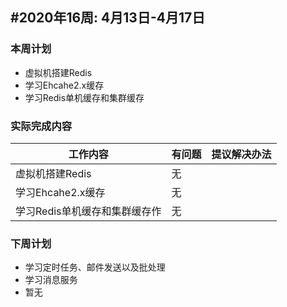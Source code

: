 ## #2020年16周: 4月13日-4月17日

### 本周计划

* 虚拟机搭建Redis
* 学习Ehcahe2.x缓存
* 学习Redis单机缓存和集群缓存

### 实际完成内容

| 工作内容 | 有问题 | 提议解决办法 |
| ------ | ------ | ------ |
| 虚拟机搭建Redis | 无 | |
| 学习Ehcahe2.x缓存 | 无 | |
| 学习Redis单机缓存和集群缓存作 | 无 | |
### 下周计划

* 学习定时任务、邮件发送以及批处理
* 学习消息服务
* 暂无
